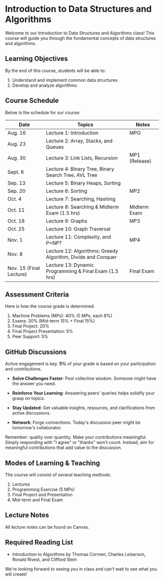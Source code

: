 # Introduction to Data Structures and Algorithms

Welcome to our Introduction to Data Structures and Algorithms class! This course will guide you through the fundamental concepts of data structures and algorithms.

## Learning Objectives

By the end of this course, students will be able to:

1. Understand and implement common data structures
2. Develop and analyze algorithms

## Course Schedule

Below is the schedule for our course:

| Date           | Topics                                                     | Notes                     |
| -------------- | ---------------------------------------------------------- | ------------------------- |
| Aug. 16        | Lecture 1: Introduction                                    | MPO                       |
| Aug. 23        | Lecture 2: Array, Stacks, and Queues                       |                           |
| Aug. 30        | Lecture 3: Link Lists, Recursion                           | MP1 (Release)             |
| Sept. 6        | Lecture 4: Binary Tree, Binary Search Tree, AVL Tree       |                           |
| Sep. 13        | Lecture 5: Binary Heaps, Sorting                           |                           |
| Sep. 20        | Lecture 6: Sorting                                         | MP2                       |
| Oct. 4         | Lecture 7: Searching, Hashing                              |                           |
| Oct. 11        | Lecture 8: Searching & Midterm Exam (1.5 hrs)              | Midterm Exam              |
| Oct. 18        | Lecture 9: Graphs                                          | MP3                       |
| Oct. 25        | Lecture 10: Graph Traversal                                |                           |
| Nov. 1         | Lecture 11: Complexity, and P=NP?                          | MP4                        |
| Nov. 8         | Lecture 12: Algorithms: Greedy Algorithm, Divide and Conquer|                        |
| Nov. 15 (Final Lecture) | Lecture 13: Dynamic Programming & Final Exam (1.5 hrs) | Final Exam               |


## Assessment Criteria

Here is how the course grade is determined:

1. Machine Problems (MPs): 40% (5 MPs, each 8%)
2. Exams: 30% (Mid-term 15% + Final 15%)
3. Final Project: 20%
4. Final Project Presentation: 5%
5. Peer Support: 5%

## GitHub Discussions

Active engagement is key. **5%** of your grade is based on your participation and contributions.

- **Solve Challenges Faster**: Pool collective wisdom. Someone might have the answer you need.
  
- **Reinforce Your Learning**: Answering peers' queries helps solidify your grasp on topics.
  
- **Stay Updated**: Get valuable insights, resources, and clarifications from active discussions.
  
- **Network**: Forge connections. Today's discussion peer might be tomorrow's collaborator.

Remember: quality over quantity. Make your contributions meaningful. Simply responding with "I agree" or "thanks" won't count. Instead, aim for meaningful contributions that add value to the discussion.

## Modes of Learning & Teaching

The course will consist of several teaching methods:

1. Lectures
2. Programming Exercise (5 MPs)
3. Final Project and Presentation
4. Mid-term and Final Exam

## Lecture Notes

All lecture notes can be found on Canvas.

## Required Reading List

- Introduction to Algorithms by Thomas Cormen, Charles Leiserson, Ronald Rivest, and Clifford Stein

We're looking forward to seeing you in class and can't wait to see what you will create!
